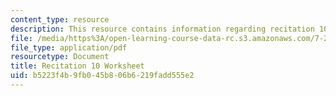 ```yaml
---
content_type: resource
description: This resource contains information regarding recitation 10 worksheet
file: /media/https%3A/open-learning-course-data-rc.s3.amazonaws.com/7-29j-cellular-neurobiology-spring-2012/b5223f4b9fb045b806b6219fadd555e2_MIT7_29JS12_Recitation10.pdf
file_type: application/pdf
resourcetype: Document
title: Recitation 10 Worksheet
uid: b5223f4b-9fb0-45b8-06b6-219fadd555e2
---
```

